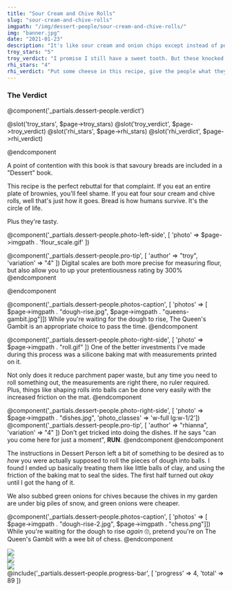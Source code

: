 ```yaml
---
title: "Sour Cream and Chive Rolls"
slug: "sour-cream-and-chive-rolls"
imgpath: "/img/dessert-people/sour-cream-and-chive-rolls/"
img: "banner.jpg"
date: "2021-01-23"
description: "It's like sour cream and onion chips except instead of potatoes it's flour and instead of being bad, it's good"
troy_stars: "5"
troy_verdict: "I promise I still have a sweet tooth. But these knocked it out of the park."
rhi_stars: "4"
rhi_verdict: "Put some cheese in this recipe, give the people what they want"
---
```


<h3 class="text-center font-black text-2xl text-red-900">The Verdict</h3>

@component('_partials.dessert-people.verdict')

@slot('troy_stars', $page->troy_stars)
@slot('troy_verdict', $page->troy_verdict)
@slot('rhi_stars', $page->rhi_stars)
@slot('rhi_verdict', $page->rhi_verdict)

@endcomponent

A point of contention with this book is that savoury breads are included in a "Dessert" book.

This recipe is the perfect rebuttal for that complaint. If you eat an entire plate of brownies, you'll
feel shame. If you eat four sour cream and chive rolls, well that's just how it goes. Bread is how humans
survive. It's the circle of life.

Plus they're tasty.

@component('_partials.dessert-people.photo-left-side', [ 'photo' => $page->imgpath . 'flour_scale.gif' ])

@component('_partials.dessert-people.pro-tip', [ 'author' => "troy", 'variation' => "4" ])
Digital scales are both more precise for measuring flour, but also allow you to up your pretentiousness rating by 300%
@endcomponent

@endcomponent

<div class="my-4"></div>

@component('_partials.dessert-people.photos-caption', [ 'photos' => [ $page->imgpath . "dough-rise.jpg", $page->imgpath . "queens-gambit.jpg"]])
While you're waiting for the dough to rise, The Queen's Gambit is an appropriate choice to pass the time.
@endcomponent

@component('_partials.dessert-people.photo-right-side', [ 'photo' => $page->imgpath . "roll.gif" ])
One of the better investments I've made during this process was a silicone baking mat with measurements printed on it.

Not only does it reduce parchment paper waste, but any time you need to roll something out, the measurements are right there,
no ruler required. Plus, things like shaping rolls into balls can be done very easily with the increased friction on the mat.
@endcomponent

@component('_partials.dessert-people.photo-right-side', [ 'photo' => $page->imgpath . "dishes.jpg", 'photo_classes' => 'w-full lg:w-1/2'])
@component('_partials.dessert-people.pro-tip', [ 'author' => "rhianna", 'variation' => "4" ])
Don't get tricked into doing the dishes. If he says "can you come here for just a moment", **RUN**.
@endcomponent
@endcomponent

The instructions in Dessert Person left a bit of something to be desired as to _how_ you were actually
supposed to roll the pieces of dough into balls. I found I ended up basically treating them like little balls of clay,
and using the friction of the baking mat to seal the sides. The first half turned out _okay_ until I got the hang of it.

We also subbed green onions for chives because the chives in my garden are under big piles of snow, and green onions were cheaper.

@component('_partials.dessert-people.photos-caption', [ 'photos' => [ $page->imgpath . "dough-rise-2.jpg", $page->imgpath . "chess.png"]])
While you're waiting for the dough to rise _again_ 🙄, pretend you're on The Queen's Gambit with a wee bit of chess.
@endcomponent

<div class="flex items-center justify-around flex-wrap mt-8">
<div class="w-1/3">
<img src="{{ $page->imgpath}}finished.jpg" />
</div>
<div class="w-1/3 shadow-md">
<img src="{{$page->imgpath}}enjoy.jpg" />
</div>
<div class="w-1/3">
<img src="{{$page->imgpath}}butter.jpg" />
</div>

</div>
  
<div class="mt-8">
@include('_partials.dessert-people.progress-bar', [ 'progress' => 4, 'total' => 89 ])
</div>



